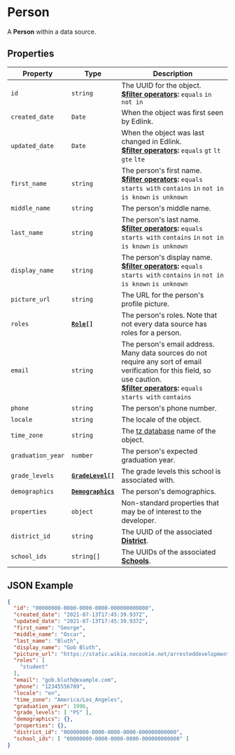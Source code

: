 # Person
A **Person** within a data source.

## Properties

| Property | Type | Description |
| -------- | ---- | ----------- |
| `id` | `string` | The UUID for the object.<br/>**[$filter operators](../../../../guides/v2.0/filtering-results):** `equals` `in` `not in` |
| `created_date` | `Date` | When the object was first seen by Edlink. |
| `updated_date` | `Date` | When the object was last changed in Edlink.<br/>**[$filter operators](../../../../guides/v2.0/filtering-results):** `equals` `gt` `lt` `gte` `lte` |
| `first_name` | `string` | The person's first name.<br/>**[$filter operators](../../../../guides/v2.0/filtering-results):** `equals` `starts with` `contains` `in` `not in` `is known` `is unknown` |
| `middle_name` | `string` | The person's middle name. |
| `last_name` | `string` | The person's last name.<br/>**[$filter operators](../../../../guides/v2.0/filtering-results):** `equals` `starts with` `contains` `in` `not in` `is known` `is unknown` | 
| `display_name` | `string` | The person's display name.<br/>**[$filter operators](../../../../guides/v2.0/filtering-results):** `equals` `starts with` `contains` `in` `not in` `is known` `is unknown` |
| `picture_url` | `string` | The URL for the person's profile picture. |
| `roles` | **[`Role[]`](enums/role)** | The person's roles. Note that not every data source has roles for a person. |
| `email` | `string` | The person's email address. Many data sources do not require any sort of email verification for this field, so use caution.<br/>**[$filter operators](../../../../guides/v2.0/filtering-results):** `equals` `starts with` `contains` |
| `phone` | `string` | The person's phone number. |
| `locale` | `string` | The locale of the object. |
| `time_zone` | `string` | The [tz database](https://en.wikipedia.org/wiki/List_of_tz_database_time_zones) name of the object. |
| `graduation_year` | `number` | The person's expected graduation year. |
| `grade_levels` | **[`GradeLevel[]`](enums/grade-level)** | The grade levels this school is associated with. |
| `demographics` | **[`Demographics`](demographics)** | The person's demographics. |
| `properties` | `object` | Non-standard properties that may be of interest to the developer. |
| `district_id` | `string` | The UUID of the associated **[District](district)**. |
| `school_ids` | `string[]` | The UUIDs of the associated **[Schools](school)**. |

## JSON Example

```json
{
  "id": "00000000-0000-0000-0000-000000000000",
  "created_date": "2021-07-13T17:45:39.937Z",
  "updated_date": "2021-07-13T17:45:39.937Z",
  "first_name": "George",
  "middle_name": "Oscar",
  "last_name": "Bluth",
  "display_name": "Gob Bluth",
  "picture_url": "https://static.wikia.nocookie.net/arresteddevelopment/images/7/79/GOB_on_segway.jpg",
  "roles": [
    "student"
  ],
  "email": "gob.bluth@example.com",
  "phone": "12345556789",
  "locale": "en",
  "time_zone": "America/Los_Angeles",
  "graduation_year": 1996,
  "grade_levels": [ "PS" ],
  "demographics": {},
  "properties": {},
  "district_id": "00000000-0000-0000-0000-000000000000",
  "school_ids": [ "00000000-0000-0000-0000-000000000000" ]
}
```
